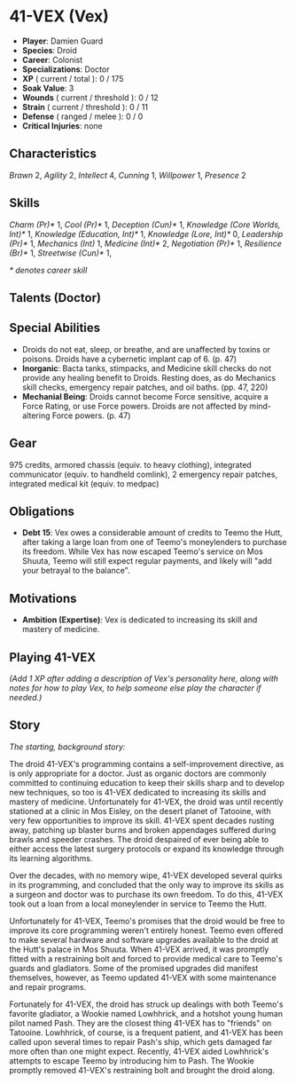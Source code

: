 # 41-VEX (Vex)
- **Player**: Damien Guard
- **Species**: Droid
- **Career**: Colonist
- **Specializations**: Doctor
- **XP** ( current / total ): 0 / 175
- **Soak Value**: 3
- **Wounds** ( current / threshold ): 0 / 12
- **Strain** ( current / threshold ): 0 / 11
- **Defense** ( ranged / melee ): 0 / 0
- **Critical Injuries**: none

## Characteristics
_Brawn_ 2,
_Agility_ 2,
_Intellect_ 4,
_Cunning_ 1,
_Willpower_ 1,
_Presence_ 2

## Skills
_Charm (Pr)*_ 1,
_Cool (Pr)*_ 1,
_Deception (Cun)*_ 1,
_Knowledge (Core Worlds, Int)*_ 1,
_Knowledge (Education, Int)*_ 1,
_Knowledge (Lore, Int)*_ 0,
_Leadership (Pr)*_ 1,
_Mechanics (Int)_ 1,
_Medicine (Int)*_ 2,
_Negotiation (Pr)*_ 1,
_Resilience (Br)*_ 1,
_Streetwise (Cun)*_ 1,

_* denotes career skill_

## Talents (Doctor)

## Special Abilities
- Droids do not eat, sleep, or breathe, and are unaffected by toxins or poisons. Droids have a cybernetic implant cap of 6. (p. 47)
- **Inorganic**: Bacta tanks, stimpacks, and Medicine skill checks do not provide any healing benefit to Droids. Resting does, as do Mechanics skill checks, emergency repair patches, and oil baths. (pp. 47, 220)
- **Mechanial Being**: Droids cannot become Force sensitive, acquire a Force Rating, or use Force powers. Droids are not affected by mind-altering Force powers. (p. 47)

## Gear
975 credits, armored chassis (equiv. to heavy clothing), integrated communicator (equiv. to handheld comlink), 2 emergency repair patches, integrated medical kit (equiv. to medpac)

## Obligations
- **Debt 15**: Vex owes a considerable amount of credits to Teemo the Hutt, after taking a large loan from one of Teemo's moneylenders to purchase its freedom. While Vex has now escaped Teemo's service on Mos Shuuta, Teemo will still expect regular payments, and likely will "add your betrayal to the balance".

## Motivations
- **Ambition (Expertise)**: Vex is dedicated to increasing its skill and mastery of medicine.

## Playing 41-VEX

_(Add 1 XP after adding a description of Vex's personality here, along with notes for how to play Vex, to help someone else play the character if needed.)_

## Story

_The starting, background story:_

The droid 41-VEX's programming contains a self-improvement directive, as is only appropriate for a doctor. Just as organic doctors are commonly committed to continuing education to keep their skills sharp and to develop new techniques, so too is 41-VEX dedicated to increasing its skills and mastery of medicine. Unfortunately for 41-VEX, the droid was until recently stationed at a clinic in Mos Eisley, on the desert planet of Tatooine, with very few opportunities to improve its skill. 41-VEX spent decades rusting away, patching up blaster burns and broken appendages suffered during brawls and speeder crashes. The droid despaired of ever being able to either access the latest surgery protocols or expand its knowledge through its learning algorithms.

Over the decades, with no memory wipe, 41-VEX developed several quirks in its programming, and concluded that the only way to improve its skills as a surgeon and doctor was to purchase its own freedom. To do this, 41-VEX took out a loan from a local moneylender in service to Teemo the Hutt.

Unfortunately for 41-VEX, Teemo's promises that the droid would be free to improve its core programming weren't entirely honest. Teemo even offered to make several hardware and software upgrades available to the droid at the Hutt's palace in Mos Shuuta. When 41-VEX arrived, it was promptly fitted with a restraining bolt and forced to provide medical care to Teemo's guards and gladiators. Some of the promised upgrades did manifest themselves, however, as Teemo updated 41-VEX with some maintenance and repair programs.

Fortunately for 41-VEX, the droid has struck up dealings with both Teemo's favorite gladiator, a Wookie named Lowhhrick, and a hotshot young human pilot named Pash. They are the closest thing 41-VEX has to "friends" on Tatooine. Lowhhrick, of course, is a frequent patient, and 41-VEX has been called upon several times to repair Pash's ship, which gets damaged far more often than one might expect. Recently, 41-VEX aided Lowhhrick's attempts to escape Teemo by introducing him to Pash. The Wookie promptly removed 41-VEX's restraining bolt and brought the droid along.
